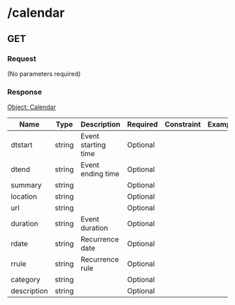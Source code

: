# /calendar

## GET


### Request
(No parameters required)

### Response
[Object: Calendar](schema/calendar.json)

| Name  | Type  | Description | Required | Constraint | Example |
|-------|-------|-------------|----------|-----------|---------| 
| dtstart | string | Event starting time | Optional |  |  |
| dtend | string | Event ending time | Optional |  |  |
| summary | string |  | Optional |  |  |
| location | string |  | Optional |  |  |
| url | string |  | Optional |  |  |
| duration | string | Event duration | Optional |  |  |
| rdate | string | Recurrence date | Optional |  |  |
| rrule | string | Recurrence rule | Optional |  |  |
| category | string |  | Optional |  |  |
| description | string |  | Optional |  |  |
